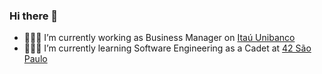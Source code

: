 ### Hi there 👋

- 👨🏻‍💼 I’m currently working as Business Manager on [Itaú Unibanco](www.itau.com.br)
- 🧙🏻‍♂️ I’m currently learning Software Engineering as a Cadet at [42 São Paulo](https://www.42sp.org.br/)

